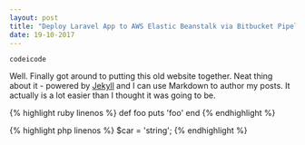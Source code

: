 ```yaml
---
layout: post
title: "Deploy Laravel App to AWS Elastic Beanstalk via Bitbucket Pipeline"
date: 19-10-2017
---
```

<pre><code>codeicode</code></pre>
Well. Finally got around to putting this old website together. Neat thing about it - powered by [Jekyll](http://jekyllrb.com) and I can use Markdown to author my posts. It actually is a lot easier than I thought it was going to be.

{% highlight ruby linenos %}
def foo
  puts 'foo'
end
{% endhighlight %}

{% highlight php linenos %}
$car = 'string';
{% endhighlight %}

